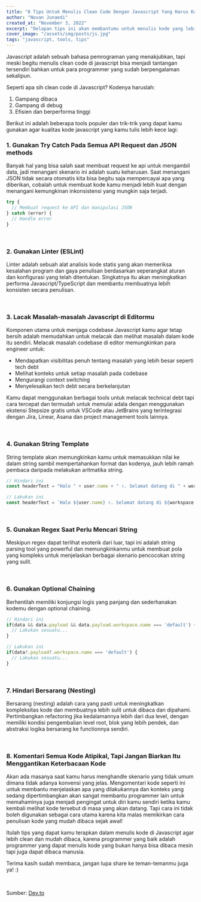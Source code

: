 ```yaml
---
title: "8 Tips Untuk Menulis Clean Code Dengan Javascript Yang Harus Kamu Tahu"
author: "Novan Junaedi"
created_at: "November 3, 2022"
excerpt: "Delapan tips ini akan membantumu untuk menulis kode yang lebih bersih dan mudah dibaca jika diterapkan"
cover_image: "/assets/img/posts/js.jpg"
tags: "javascript, tools, tips"
---
```


Javascript adalah sebuah bahasa pemrograman yang menakjubkan, tapi meski begitu menulis clean code di javascript bisa menjadi tantangan tersendiri bahkan untuk para programmer yang sudah berpengalaman sekalipun.

Seperti apa sih clean code di Javascript? Kodenya haruslah:

1. Gampang dibaca
2. Gampang di debug
3. Efisien dan berperforma tinggi

Berikut ini adalah beberapa tools populer dan trik-trik yang dapat kamu gunakan agar kualitas kode javascript yang kamu tulis lebih kece lagi:

### 1. Gunakan Try Catch Pada Semua API Request dan JSON methods

Banyak hal yang bisa salah saat membuat request ke api untuk mengambil data, jadi menangani skenario ini adalah suatu keharusan. Saat menangani JSON tidak secara otomatis kita bisa begitu saja mempercayai apa yang diberikan, cobalah untuk membuat kode kamu menjadi lebih kuat dengan menangani kemungkinan inkonsistensi yang mungkin saja terjadi.

```javascript
try {
  // Membuat request ke API dan manipulasi JSON
} catch (error) {
  // Handle error
}
```

<br>

### 2. Gunakan Linter (ESLint)

Linter adalah sebuah alat analisis kode statis yang akan memeriksa kesalahan program dan gaya penulisan berdasarkan seperangkat aturan dan konfigurasi yang telah ditentukan. Singkatnya itu akan meningkatkan performa Javascript/TypeScript dan membantu membuatnya lebih konsisten secara penulisan.

<br>

### 3. Lacak Masalah-masalah Javascript di Editormu

Komponen utama untuk menjaga codebase Javascript kamu agar tetap bersih adalah memudahkan untuk melacak dan melihat masalah dalam kode itu sendiri. Melacak masalah codebase di editor memungkinkan para engineer untuk:

- Mendapatkan visibilitas penuh tentang masalah yang lebih besar seperti tech debt
- Melihat konteks untuk setiap masalah pada codebase
- Mengurangi context switching
- Menyelesaikan tech debt secara berkelanjutan

Kamu dapat menggunakan berbagai tools untuk melacak technical debt tapi cara tercepat dan termudah untuk memulai adala dengan menggunakan ekstensi Stepsize gratis untuk VSCode atau JetBrains yang terintegrasi dengan Jira, Linear, Asana dan project management tools lainnya.

<br>

### 4. Gunakan String Template

String template akan memungkinkan kamu untuk memasukkan nilai ke dalam string sambil mempertahankan format dan kodenya, jauh lebih ramah pembaca daripada melakukan aritmatika string.

```javascript
// Hindari ini
const headerText = "Halo " + user.name + " ✌️. Selamat datang di " + workspace.name;

// Lakukan ini
const headerText = `Halo ${user.name} ✌️. Selamat datang di ${workspace.name}`;
```

<br>

### 5. Gunakan Regex Saat Perlu Mencari String

Meskipun regex dapat terlihat esoterik dari luar, tapi ini adalah string parsing tool yang powerful dan memungkinkanmu untuk membuat pola yang kompleks untuk menjelaskan berbagai skenario pencocokan string yang sulit.

<br>

### 6. Gunakan Optional Chaining

Berhentilah memiliki konjungsi logis yang panjang dan sederhanakan kodemu dengan optional chaining.

```javascript
// Hindari ini
if(data && data.payload && data.payload.workspace.name === 'default') {
  // Lakukan sesuatu...
}

// Lakukan ini
if(data?.payload?.workspace.name === 'default') {
  // Lakukan sesuatu...
}
```

<br>

### 7. Hindari Bersarang (Nesting)

Bersarang (nesting) adalah cara yang pasti untuk meningkatkan kompleksitas kode dan membuatnya lebih sulit untuk dibaca dan dipahami. Pertimbangkan refactoring jika kedalamannya lebih dari dua level, dengan memiliki kondisi pengembalian level root, blok yang lebih pendek, dan abstraksi logika bersarang ke functionnya sendiri.

<br>

### 8. Komentari Semua Kode Atipikal, Tapi Jangan Biarkan Itu Menggantikan Keterbacaan Kode

Akan ada masanya saat kamu harus menghandle skenario yang tidak umum dimana tidak adanya konvensi yang jelas. Mengomentari kode seperti ini untuk membantu menjelaskan apa yang dilakukannya dan konteks yang sedang dipertimbangkan akan sangat membantu programmer lain untuk memahaminya juga menjadi pengingat untuk diri kamu sendiri ketika kamu kembali melihat kode tersebut di masa yang akan datang. Tapi cara ini tidak boleh digunakan sebagai cara utama karena kita malas memikirkan cara penulisan kode yang mudah dibaca sejak awal!

Itulah tips yang dapat kamu terapkan dalam menulis kode di Javascript agar lebih clean dan mudah dibaca, karena programmer yang baik adalah programmer yang dapat menulis kode yang bukan hanya bisa dibaca mesin tapi juga dapat dibaca manusia.

Terima kasih sudah membaca, jangan lupa share ke teman-temanmu juga ya! :)

<br>

Sumber: [Dev.to](https://dev.to/alexomeyer/8-must-know-tips-for-writing-clean-code-with-javascript-i4)
